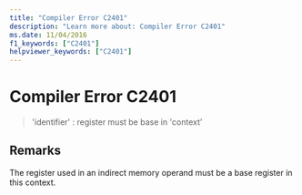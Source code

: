 ```yaml
---
title: "Compiler Error C2401"
description: "Learn more about: Compiler Error C2401"
ms.date: 11/04/2016
f1_keywords: ["C2401"]
helpviewer_keywords: ["C2401"]
---
```

# Compiler Error C2401

> 'identifier' : register must be base in 'context'

## Remarks

The register used in an indirect memory operand must be a base register in this context.
